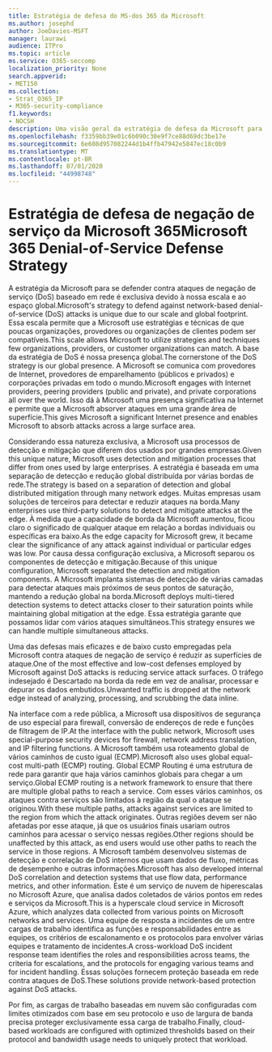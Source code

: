 ```yaml
---
title: Estratégia de defesa do MS-dos 365 da Microsoft
ms.author: josephd
author: JoeDavies-MSFT
manager: laurawi
audience: ITPro
ms.topic: article
ms.service: O365-seccomp
localization_priority: None
search.appverid:
- MET150
ms.collection:
- Strat_O365_IP
- M365-security-compliance
f1.keywords:
- NOCSH
description: Uma visão geral da estratégia de defesa da Microsoft para ataques de negação de serviço (DoS).
ms.openlocfilehash: f3359bb39e01c6b090c30e9f7ce88d69dc3be17e
ms.sourcegitcommit: 6e608d957082244d1b4ffb47942e5847ec18c0b9
ms.translationtype: MT
ms.contentlocale: pt-BR
ms.lasthandoff: 07/01/2020
ms.locfileid: "44998748"
---
```

# <a name="microsoft-365-denial-of-service-defense-strategy"></a><span data-ttu-id="8976f-103">Estratégia de defesa de negação de serviço da Microsoft 365</span><span class="sxs-lookup"><span data-stu-id="8976f-103">Microsoft 365 Denial-of-Service Defense Strategy</span></span>

<span data-ttu-id="8976f-104">A estratégia da Microsoft para se defender contra ataques de negação de serviço (DoS) baseado em rede é exclusiva devido à nossa escala e ao espaço global.</span><span class="sxs-lookup"><span data-stu-id="8976f-104">Microsoft's strategy to defend against network-based denial-of-service (DoS) attacks is unique due to our scale and global footprint.</span></span> <span data-ttu-id="8976f-105">Essa escala permite que a Microsoft use estratégias e técnicas de que poucas organizações, provedores ou organizações de clientes podem ser compatíveis.</span><span class="sxs-lookup"><span data-stu-id="8976f-105">This scale allows Microsoft to utilize strategies and techniques few organizations, providers, or customer organizations can match.</span></span> <span data-ttu-id="8976f-106">A base da estratégia de DoS é nossa presença global.</span><span class="sxs-lookup"><span data-stu-id="8976f-106">The cornerstone of the DoS strategy is our global presence.</span></span> <span data-ttu-id="8976f-107">A Microsoft se comunica com provedores de Internet, provedores de emparelhamento (públicos e privados) e corporações privadas em todo o mundo.</span><span class="sxs-lookup"><span data-stu-id="8976f-107">Microsoft engages with Internet providers, peering providers (public and private), and private corporations all over the world.</span></span> <span data-ttu-id="8976f-108">Isso dá à Microsoft uma presença significativa na Internet e permite que a Microsoft absorver ataques em uma grande área de superfície.</span><span class="sxs-lookup"><span data-stu-id="8976f-108">This gives Microsoft a significant Internet presence and enables Microsoft to absorb attacks across a large surface area.</span></span>

<span data-ttu-id="8976f-109">Considerando essa natureza exclusiva, a Microsoft usa processos de detecção e mitigação que diferem dos usados por grandes empresas.</span><span class="sxs-lookup"><span data-stu-id="8976f-109">Given this unique nature, Microsoft uses detection and mitigation processes that differ from ones used by large enterprises.</span></span> <span data-ttu-id="8976f-110">A estratégia é baseada em uma separação de detecção e redução global distribuída por várias bordas de rede.</span><span class="sxs-lookup"><span data-stu-id="8976f-110">The strategy is based on a separation of detection and global distributed mitigation through many network edges.</span></span> <span data-ttu-id="8976f-111">Muitas empresas usam soluções de terceiros para detectar e reduzir ataques na borda.</span><span class="sxs-lookup"><span data-stu-id="8976f-111">Many enterprises use third-party solutions to detect and mitigate attacks at the edge.</span></span> <span data-ttu-id="8976f-112">À medida que a capacidade de borda da Microsoft aumentou, ficou claro o significado de qualquer ataque em relação a bordas individuais ou específicas era baixo.</span><span class="sxs-lookup"><span data-stu-id="8976f-112">As the edge capacity for Microsoft grew, it became clear the significance of any attack against individual or particular edges was low.</span></span> <span data-ttu-id="8976f-113">Por causa dessa configuração exclusiva, a Microsoft separou os componentes de detecção e mitigação.</span><span class="sxs-lookup"><span data-stu-id="8976f-113">Because of this unique configuration, Microsoft separated the detection and mitigation components.</span></span> <span data-ttu-id="8976f-114">A Microsoft implanta sistemas de detecção de várias camadas para detectar ataques mais próximos de seus pontos de saturação, mantendo a redução global na borda.</span><span class="sxs-lookup"><span data-stu-id="8976f-114">Microsoft deploys multi-tiered detection systems to detect attacks closer to their saturation points while maintaining global mitigation at the edge.</span></span> <span data-ttu-id="8976f-115">Essa estratégia garante que possamos lidar com vários ataques simultâneos.</span><span class="sxs-lookup"><span data-stu-id="8976f-115">This strategy ensures we can handle multiple simultaneous attacks.</span></span>

<span data-ttu-id="8976f-116">Uma das defesas mais eficazes e de baixo custo empregadas pela Microsoft contra ataques de negação de serviço é reduzir as superfícies de ataque.</span><span class="sxs-lookup"><span data-stu-id="8976f-116">One of the most effective and low-cost defenses employed by Microsoft against DoS attacks is reducing service attack surfaces.</span></span> <span data-ttu-id="8976f-117">O tráfego indesejado é Descartado na borda da rede em vez de analisar, processar e depurar os dados embutidos.</span><span class="sxs-lookup"><span data-stu-id="8976f-117">Unwanted traffic is dropped at the network edge instead of analyzing, processing, and scrubbing the data inline.</span></span>

<span data-ttu-id="8976f-118">Na interface com a rede pública, a Microsoft usa dispositivos de segurança de uso especial para firewall, conversão de endereços de rede e funções de filtragem de IP.</span><span class="sxs-lookup"><span data-stu-id="8976f-118">At the interface with the public network, Microsoft uses special-purpose security devices for firewall, network address translation, and IP filtering functions.</span></span> <span data-ttu-id="8976f-119">A Microsoft também usa roteamento global de vários caminhos de custo igual (ECMP).</span><span class="sxs-lookup"><span data-stu-id="8976f-119">Microsoft also uses global equal-cost multi-path (ECMP) routing.</span></span> <span data-ttu-id="8976f-120">Global ECMP Routing é uma estrutura de rede para garantir que haja vários caminhos globais para chegar a um serviço.</span><span class="sxs-lookup"><span data-stu-id="8976f-120">Global ECMP routing is a network framework to ensure that there are multiple global paths to reach a service.</span></span> <span data-ttu-id="8976f-121">Com esses vários caminhos, os ataques contra serviços são limitados à região da qual o ataque se originou.</span><span class="sxs-lookup"><span data-stu-id="8976f-121">With these multiple paths, attacks against services are limited to the region from which the attack originates.</span></span> <span data-ttu-id="8976f-122">Outras regiões devem ser não afetadas por esse ataque, já que os usuários finais usariam outros caminhos para acessar o serviço nessas regiões.</span><span class="sxs-lookup"><span data-stu-id="8976f-122">Other regions should be unaffected by this attack, as end users would use other paths to reach the service in those regions.</span></span> <span data-ttu-id="8976f-123">A Microsoft também desenvolveu sistemas de detecção e correlação de DoS internos que usam dados de fluxo, métricas de desempenho e outras informações.</span><span class="sxs-lookup"><span data-stu-id="8976f-123">Microsoft has also developed internal DoS correlation and detection systems that use flow data, performance metrics, and other information.</span></span> <span data-ttu-id="8976f-124">Este é um serviço de nuvem de hiperescalas no Microsoft Azure, que analisa dados coletados de vários pontos em redes e serviços da Microsoft.</span><span class="sxs-lookup"><span data-stu-id="8976f-124">This is a hyperscale cloud service in Microsoft Azure, which analyzes data collected from various points on Microsoft networks and services.</span></span> <span data-ttu-id="8976f-125">Uma equipe de resposta a incidentes de um entre cargas de trabalho identifica as funções e responsabilidades entre as equipes, os critérios de escalonamento e os protocolos para envolver várias equipes e tratamento de incidentes.</span><span class="sxs-lookup"><span data-stu-id="8976f-125">A cross-workload DoS incident response team identifies the roles and responsibilities across teams, the criteria for escalations, and the protocols for engaging various teams and for incident handling.</span></span> <span data-ttu-id="8976f-126">Essas soluções fornecem proteção baseada em rede contra ataques de DoS.</span><span class="sxs-lookup"><span data-stu-id="8976f-126">These solutions provide network-based protection against DoS attacks.</span></span>

<span data-ttu-id="8976f-127">Por fim, as cargas de trabalho baseadas em nuvem são configuradas com limites otimizados com base em seu protocolo e uso de largura de banda precisa proteger exclusivamente essa carga de trabalho.</span><span class="sxs-lookup"><span data-stu-id="8976f-127">Finally, cloud-based workloads are configured with optimized thresholds based on their protocol and bandwidth usage needs to uniquely protect that workload.</span></span>
